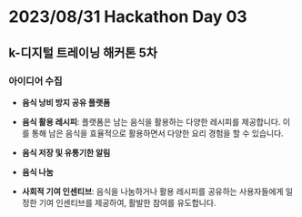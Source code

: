# 2023/08/31 Hackathon Day 03

## k-디지털 트레이닝 해커톤 5차

### 아이디어 수집

- **음식 낭비 방지 공유 플랫폼**

- **음식 활용 레시피**: 플랫폼은 남는 음식을 활용하는 다양한 레시피를 제공합니다. 이를 통해 남은 음식을 효율적으로 활용하면서 다양한 요리 경험을 할 수 있습니다.
- **음식 저장 및 유통기한 알림**
- **음식 나눔**
- **사회적 기여 인센티브**: 음식을 나눔하거나 활용 레시피를 공유하는 사용자들에게 일정한 기여 인센티브를 제공하여, 활발한 참여를 유도합니다.

